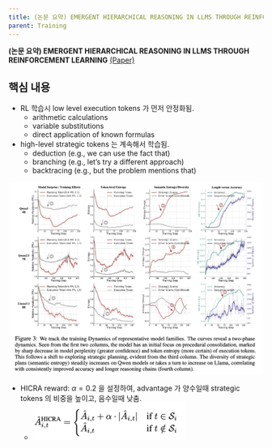 ```yaml
---
title: (논문 요약) EMERGENT HIERARCHICAL REASONING IN LLMS THROUGH REINFORCEMENT LEARNING
parent: Training
---
```


**(논문 요약) EMERGENT HIERARCHICAL REASONING IN LLMS THROUGH REINFORCEMENT LEARNING** [(Paper)](https://arxiv.org/pdf/2509.03646)

## 핵심 내용
- RL 학습시 low level execution tokens 가 먼저 안정화됨.
    - arithmetic calculations
    - variable substitutions
    - direct application of known formulas
- high-level strategic tokens 는 계속해서 학습됨.
    - deduction (e.g., we can use the fact that)
    - branching (e.g., let’s try a different approach)
    - backtracing (e.g., but the problem mentions that)

<img src="/data/papers/hicra/evidence.png" width="800" />

- HICRA reward: $\alpha=0.2$ 을 설정하여, advantage 가 양수일때 strategic tokens 의 비중을 높이고, 음수일때 낮춤.
   - <img src="/data/papers/hicra/eq1.png" width="300" />

